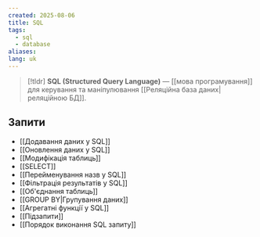 ```yaml
---
created: 2025-08-06
title: SQL
tags:
  - sql
  - database
aliases: 
lang: uk
---
```


> [!tldr]
> **SQL (Structured Query Language)** — [[мова програмування]] для керування та маніпулювання [[Реляційна база даних|реляційною БД]].

## Запити


- [[Додавання даних у SQL]]
- [[Оновлення даних у SQL]]
- [[Модифікація таблиць]]
- [[SELECT]]
- [[Перейменування назв у SQL]]
- [[Фільтрація результатів у SQL]]
- [[Об'єднання таблиць]]
- [[GROUP BY|Групування даних]]
- [[Агрегатні функції у SQL]]
- [[Підзапити]]
- [[Порядок виконання SQL запиту]]
